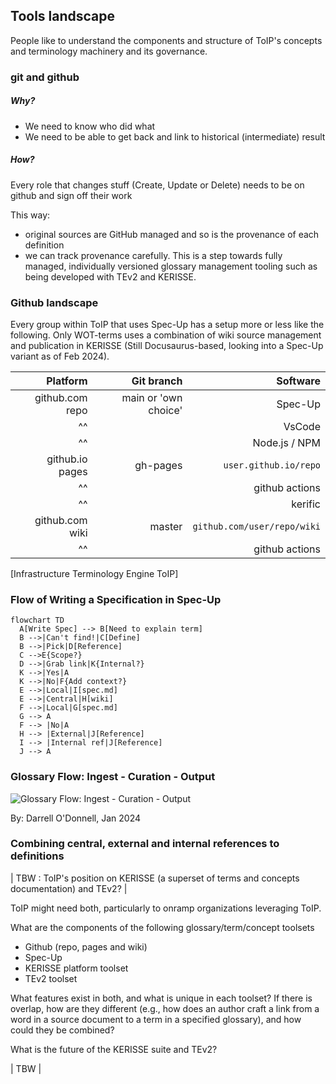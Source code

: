 
## Tools landscape

People like to understand the components and structure of ToIP's concepts and terminology machinery and its governance.

### git and github

##### Why?
- We need to know who did what
- We need to be able to get back and link to historical (intermediate) result

##### How?
Every role that changes stuff (Create, Update or Delete) needs to be on github and sign off their work

This way:
- original sources are GitHub managed and so is the provenance of each definition
- we can track provenance carefully. This is a step towards fully managed, individually versioned glossary management tooling such as being developed with TEv2 and KERISSE.

### Github landscape

Every group within ToIP that uses Spec-Up has a setup more or less like the following. Only WOT-terms uses a combination of wiki source management and publication in KERISSE (Still Docusaurus-based, looking into a Spec-Up variant as of Feb 2024).

Platform| Git branch | Software
----: | --------------: | ---------:
github.com repo| main or 'own choice' |Spec-Up
^^  | | VsCode |
^^ | | Node.js / NPM |
github.io pages |gh-pages| `user.github.io/repo` 
^^ |  | github actions |
^^ |  | kerific |
github.com wiki| master |`github.com/user/repo/wiki`
^^ | | github actions |
[Infrastructure Terminology Engine ToIP]

### Flow of Writing a Specification in Spec-Up

```mermaid
flowchart TD
  A[Write Spec] --> B[Need to explain term]
  B -->|Can't find!|C[Define]
  B -->|Pick|D[Reference]
  C -->E{Scope?}
  D -->|Grab link|K{Internal?}
  K -->|Yes|A
  K -->|No|F{Add context?}
  E -->|Local|I[spec.md]
  E -->|Central|H[wiki]
  F -->|Local|G[spec.md]
  G --> A
  F --> |No|A 
  H --> |External|J[Reference]
  I --> |Internal ref|J[Reference]
  J --> A
```
### Glossary Flow: Ingest - Curation - Output

![Glossary Flow: Ingest - Curation - Output](https://github.com/henkvancann/terminology-governance-guide/blob/5ecd9e92d75edb3c0844a266537d2d3bbd68676b/images/Darrell-Glossary-Workflow.jpeg?raw=true)

By: Darrell O'Donnell, Jan 2024

### Combining central, external and internal references to definitions

| TBW : ToIP's position on KERISSE (a superset of terms and concepts documentation) and TEv2? |

ToIP might need both, particularly to onramp organizations leveraging ToIP.

What are the components of the following glossary/term/concept toolsets

- Github (repo, pages and wiki)
- Spec-Up
- KERISSE platform toolset
- TEv2 toolset

What features exist in both, and what is unique in each toolset? If there is overlap, how are they different (e.g., how does an author craft a link from a word in a source document to a term in a specified glossary), and how could they be combined?

What is the future of the KERISSE suite and TEv2?

| TBW |